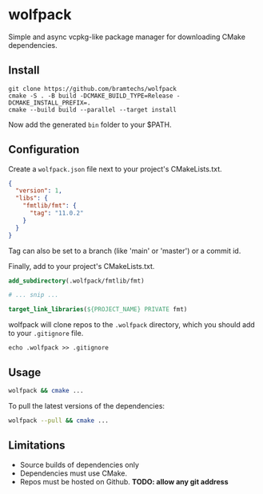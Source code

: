 # wolfpack

Simple and async vcpkg-like package manager for downloading CMake dependencies.

## Install

```shell
git clone https://github.com/bramtechs/wolfpack
cmake -S . -B build -DCMAKE_BUILD_TYPE=Release -DCMAKE_INSTALL_PREFIX=.
cmake --build build --parallel --target install
```

Now add the generated ```bin``` folder to your $PATH.

## Configuration

Create a `wolfpack.json` file next to your project's CMakeLists.txt.

```json
{
  "version": 1,
  "libs": {
    "fmtlib/fmt": {
      "tag": "11.0.2"
    }
  }
}
```

Tag can also be set to a branch (like 'main' or 'master') or a commit id.

Finally, add to your project's CMakeLists.txt.

```cmake
add_subdirectory(.wolfpack/fmtlib/fmt)

# ... snip ...

target_link_libraries(${PROJECT_NAME} PRIVATE fmt)
```

wolfpack will clone repos to the `.wolfpack` directory, which you should add to your `.gitignore` file.

```shell
echo .wolfpack >> .gitignore
```

## Usage

```sh
wolfpack && cmake ...
```

To pull the latest versions of the dependencies:

```sh
wolfpack --pull && cmake ...
```

## Limitations

- Source builds of dependencies only
- Dependencies must use CMake.
- Repos must be hosted on Github. **TODO: allow any git address**